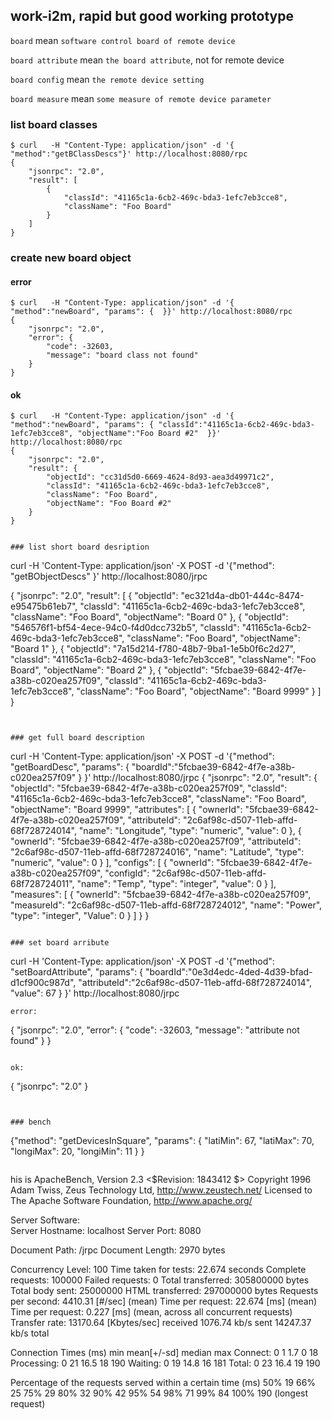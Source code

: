 ## work-i2m, rapid but good working prototype


`board` mean  `software control board of remote device`

`board attribute` mean `the board attribute`, not for remote device

`board config` mean `the remote device setting`

`board measure` mean `some measure of remote device parameter`


### list board classes

```
$ curl   -H "Content-Type: application/json" -d '{ "method":"getBClassDescs"}' http://localhost:8080/rpc
{
    "jsonrpc": "2.0",
    "result": [
        {
            "classId": "41165c1a-6cb2-469c-bda3-1efc7eb3cce8",
            "className": "Foo Board"
        }
    ]
}
```

### create new board object

#### error
```
$ curl   -H "Content-Type: application/json" -d '{ "method":"newBoard", "params": {  }}' http://localhost:8080/rpc
{
    "jsonrpc": "2.0",
    "error": {
        "code": -32603,
        "message": "board class not found"
    }
}
```

#### ok

```
$ curl   -H "Content-Type: application/json" -d '{ "method":"newBoard", "params": { "classId":"41165c1a-6cb2-469c-bda3-1efc7eb3cce8", "objectName":"Foo Board #2"  }}' http://localhost:8080/rpc
{
    "jsonrpc": "2.0",
    "result": {
        "objectId": "cc31d5d0-6669-4624-8d93-aea3d49971c2",
        "classId": "41165c1a-6cb2-469c-bda3-1efc7eb3cce8",
        "className": "Foo Board",
        "objectName": "Foo Board #2"
    }
}


### list short board desription

```
curl -H 'Content-Type: application/json' -X POST -d '{"method": "getBObjectDescs" }' http://localhost:8080/jrpc

{
    "jsonrpc": "2.0",
    "result": [
        {
            "objectId": "ec321d4a-db01-444c-8474-e95475b61eb7",
            "classId": "41165c1a-6cb2-469c-bda3-1efc7eb3cce8",
            "className": "Foo Board",
            "objectName": "Board 0"
        },
        {
            "objectId": "546576f1-bf54-4ece-94c0-f4d0dcc732b5",
            "classId": "41165c1a-6cb2-469c-bda3-1efc7eb3cce8",
            "className": "Foo Board",
            "objectName": "Board 1"
        },
        {
            "objectId": "7a15d214-f780-48b7-9ba1-1e5b0f6c2d27",
            "classId": "41165c1a-6cb2-469c-bda3-1efc7eb3cce8",
            "className": "Foo Board",
            "objectName": "Board 2"
        },
        {
            "objectId": "5fcbae39-6842-4f7e-a38b-c020ea257f09",
            "classId": "41165c1a-6cb2-469c-bda3-1efc7eb3cce8",
            "className": "Foo Board",
            "objectName": "Board 9999"
        }
    ]
}
```


### get full board description

```
curl -H 'Content-Type: application/json' -X POST -d '{"method": "getBoardDesc", "params": { "boardId":"5fcbae39-6842-4f7e-a38b-c020ea257f09" } }' http://localhost:8080/jrpc
{
    "jsonrpc": "2.0",
    "result": {
        "objectId": "5fcbae39-6842-4f7e-a38b-c020ea257f09",
        "classId": "41165c1a-6cb2-469c-bda3-1efc7eb3cce8",
        "className": "Foo Board",
        "objectName": "Board 9999",
        "attributes": [
            {
                "ownerId": "5fcbae39-6842-4f7e-a38b-c020ea257f09",
                "attributeId": "2c6af98c-d507-11eb-affd-68f728724014",
                "name": "Longitude",
                "type": "numeric",
                "value": 0
            },
            {
                "ownerId": "5fcbae39-6842-4f7e-a38b-c020ea257f09",
                "attributeId": "2c6af98c-d507-11eb-affd-68f728724016",
                "name": "Latitude",
                "type": "numeric",
                "value": 0
            }
        ],
        "configs": [
            {
                "ownerId": "5fcbae39-6842-4f7e-a38b-c020ea257f09",
                "configId": "2c6af98c-d507-11eb-affd-68f728724011",
                "name": "Temp",
                "type": "integer",
                "value": 0
            }
        ],
        "measures": [
            {
                "ownerId": "5fcbae39-6842-4f7e-a38b-c020ea257f09",
                "measureId": "2c6af98c-d507-11eb-affd-68f728724012",
                "name": "Power",
                "type": "integer",
                "Value": 0
            }
        ]
    }
}
```

### set board arribute
```
curl -H 'Content-Type: application/json' -X POST -d '{"method": "setBoardAttribute", "params": { "boardId":"0e3d4edc-4ded-4d39-bfad-d1cf900c987d", "attributeId":"2c6af98c-d507-11eb-affd-68f728724014", "value": 67 } }' http://localhost:8080/jrpc
```
error:
```
{
    "jsonrpc": "2.0",
    "error": {
        "code": -32603,
        "message": "attribute not found"
    }
}

```

ok:
```
{
    "jsonrpc": "2.0"
}
```


### bench

```
{"method": "getDevicesInSquare", "params": { "latiMin": 67, "latiMax": 70, "longiMax": 20, "longiMin": 11 } }
```

```
his is ApacheBench, Version 2.3 <$Revision: 1843412 $>
Copyright 1996 Adam Twiss, Zeus Technology Ltd, http://www.zeustech.net/
Licensed to The Apache Software Foundation, http://www.apache.org/

Server Software:        
Server Hostname:        localhost
Server Port:            8080

Document Path:          /jrpc
Document Length:        2970 bytes

Concurrency Level:      100
Time taken for tests:   22.674 seconds
Complete requests:      100000
Failed requests:        0
Total transferred:      305800000 bytes
Total body sent:        25000000
HTML transferred:       297000000 bytes
Requests per second:    4410.31 [#/sec] (mean)
Time per request:       22.674 [ms] (mean)
Time per request:       0.227 [ms] (mean, across all concurrent requests)
Transfer rate:          13170.64 [Kbytes/sec] received
                        1076.74 kb/s sent
                        14247.37 kb/s total

Connection Times (ms)
              min  mean[+/-sd] median   max
Connect:        0    1   1.7      0      18
Processing:     0   21  16.5     18     190
Waiting:        0   19  14.8     16     181
Total:          0   23  16.4     19     190

Percentage of the requests served within a certain time (ms)
  50%     19
  66%     25
  75%     29
  80%     32
  90%     42
  95%     54
  98%     71
  99%     84
 100%    190 (longest request)
```
